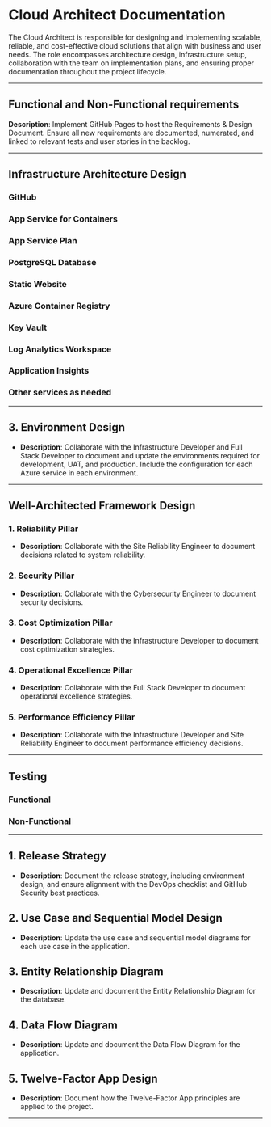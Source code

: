 # Cloud Architect Documentation 

The Cloud Architect is responsible for designing and implementing scalable, reliable, and cost-effective cloud solutions that align with business and user needs. The role encompasses architecture design, infrastructure setup, collaboration with the team on implementation plans, and ensuring proper documentation throughout the project lifecycle.

---

## Functional and Non-Functional requirements
**Description**: Implement GitHub Pages to host the Requirements & Design Document. Ensure all new requirements are documented, numerated, and linked to relevant tests and user stories in the backlog.

---

## Infrastructure Architecture Design

### GitHub
### App Service for Containers
### App Service Plan
### PostgreSQL Database
### Static Website
### Azure Container Registry
### Key Vault
### Log Analytics Workspace
### Application Insights
### Other services as needed

---

## 3. Environment Design
- **Description**: Collaborate with the Infrastructure Developer and Full Stack Developer to document and update the environments required for development, UAT, and production. Include the configuration for each Azure service in each environment.

---

## Well-Architected Framework Design

### 1. Reliability Pillar
- **Description**: Collaborate with the Site Reliability Engineer to document decisions related to system reliability.

### 2. Security Pillar
- **Description**: Collaborate with the Cybersecurity Engineer to document security decisions.

### 3. Cost Optimization Pillar
- **Description**: Collaborate with the Infrastructure Developer to document cost optimization strategies.

### 4. Operational Excellence Pillar
- **Description**: Collaborate with the Full Stack Developer to document operational excellence strategies.

### 5. Performance Efficiency Pillar
- **Description**: Collaborate with the Infrastructure Developer and Site Reliability Engineer to document performance efficiency decisions.

---

## Testing

### Functional
### Non-Functional

---

## 1. Release Strategy
- **Description**: Document the release strategy, including environment design, and ensure alignment with the DevOps checklist and GitHub Security best practices.

## 2. Use Case and Sequential Model Design
- **Description**: Update the use case and sequential model diagrams for each use case in the application.

## 3. Entity Relationship Diagram
- **Description**: Update and document the Entity Relationship Diagram for the database.

## 4. Data Flow Diagram
- **Description**: Update and document the Data Flow Diagram for the application.

## 5. Twelve-Factor App Design
- **Description**: Document how the Twelve-Factor App principles are applied to the project.

---